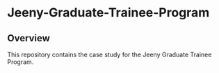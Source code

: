 # Jeeny-Graduate-Trainee-Program

## Overview

This repository contains the case study for the Jeeny Graduate Trainee Program.
